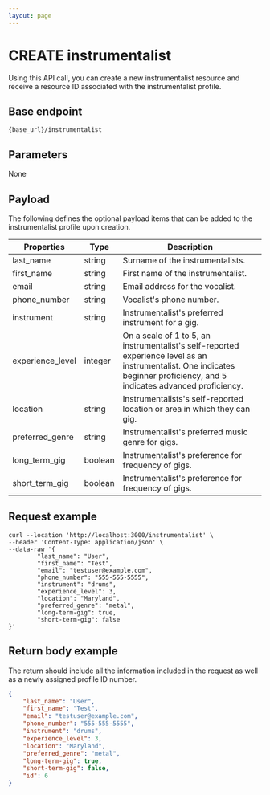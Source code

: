 ```yaml
---
layout: page
---
```


# CREATE instrumentalist

Using this API call, you can create a new instrumentalist resource and receive a resource ID associated with the instrumentalist profile.

## Base endpoint

```shell
{base_url}/instrumentalist
```

## Parameters

None

## Payload

The following defines the optional payload items that can be added to the instrumentalist profile upon creation.

| Properties | Type | Description |
|--- | --- | ---|
| last_name | string | Surname of the instrumentalists.|
| first_name | string | First name of the instrumentalist.|
| email | string | Email address for the vocalist.|
| phone_number | string | Vocalist's phone number. |
| instrument | string | Instrumentalist's preferred instrument for a gig.|
| experience_level | integer | On a scale of 1 to 5, an instrumentalist's self-reported experience level as an instrumentalist. One indicates beginner proficiency, and 5 indicates advanced proficiency.|
| location | string | Instrumentalists's self-reported location or area in which they can gig.|
| preferred_genre | string | Instrumentalist's preferred music genre for gigs.|
| long_term_gig | boolean | Instrumentalist's preference for frequency of gigs.|
| short_term_gig | boolean | Instrumentalist's preference for frequency of gigs.|

## Request example

``` curl
curl --location 'http://localhost:3000/instrumentalist' \
--header 'Content-Type: application/json' \
--data-raw '{
        "last_name": "User",
        "first_name": "Test",
        "email": "testuser@example.com",
        "phone_number": "555-555-5555",
        "instrument": "drums",
        "experience_level": 3,
        "location": "Maryland",
        "preferred_genre": "metal",
        "long-term-gig": true,
        "short-term-gig": false
}'
```

## Return body example

The return should include all the information included in the request as well as a newly assigned profile ID number.

``` json
{
    "last_name": "User",
    "first_name": "Test",
    "email": "testuser@example.com",
    "phone_number": "555-555-5555",
    "instrument": "drums",
    "experience_level": 3,
    "location": "Maryland",
    "preferred_genre": "metal",
    "long-term-gig": true,
    "short-term-gig": false,
    "id": 6
}
```
